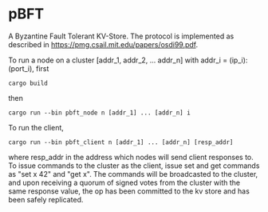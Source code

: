 # pBFT

A Byzantine Fault Tolerant KV-Store. The protocol is implemented as described in https://pmg.csail.mit.edu/papers/osdi99.pdf.

To run a node on a cluster [addr_1, addr_2, ... addr_n] with addr_i = (ip_i):(port_i), first

```
cargo build
```
then 
```
cargo run --bin pbft_node n [addr_1] ... [addr_n] i
```
To run the client,
```
cargo run --bin pbft_client n [addr_1] ... [addr_n] [resp_addr]
```
where resp_addr in the address which nodes will send client responses to.
To issue commands to the cluster as the client, issue set and get commands as "set x 42" and "get x". The commands will be broadcasted to the cluster, and upon receiving a quorum of signed votes from the cluster with the same response value, the op has been committed to the kv store and has been safely replicated.
